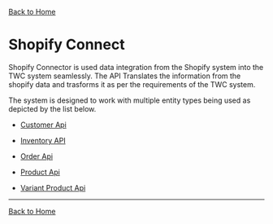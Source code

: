 
[Back to Home](index.md#welcome-to-the-wishlist)


# Shopify Connect

Shopify Connector is used data integration from the Shopify system into the TWC system seamlessly. The API Translates the information from the shopify data and trasforms it as per the requirements of the TWC system.

The system is designed to work with multiple entity types being used as depicted by the list below.
- [Customer Api](shopify/customer.md)
  
- [Inventory API ](shopify/inventory.md)
  
- [Order Api](shopify/order.md)

- [Product Api](shopify/product.md)

- [Variant Product Api](shopify/variantProduct.md)


***
[Back to Home](index.md#welcome-to-the-wishlist)




